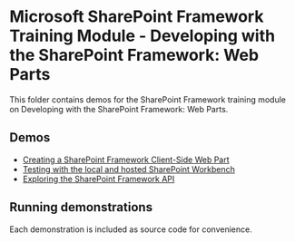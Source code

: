 # Microsoft SharePoint Framework Training Module - Developing with the SharePoint Framework: Web Parts

This folder contains demos for the SharePoint Framework training module on Developing with the SharePoint Framework: Web Parts.

## Demos

- [Creating a SharePoint Framework Client-Side Web Part](./01-webpart)
- [Testing with the local and hosted SharePoint Workbench](./02-testing)
- [Exploring the SharePoint Framework API](./03-spfxapi)

## Running demonstrations

Each demonstration is included as source code for convenience.